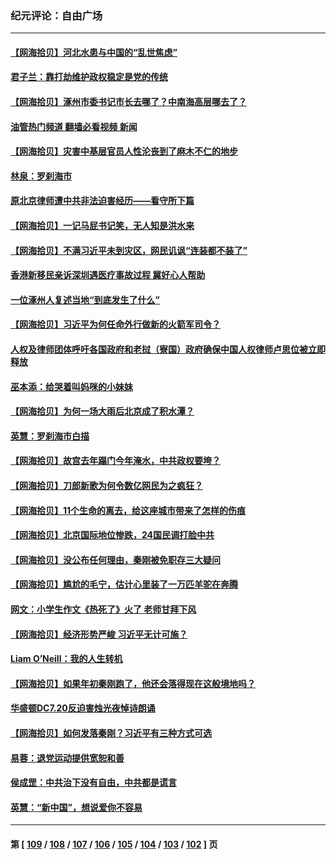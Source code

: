 ### 纪元评论：自由广场
---
#### [【网海拾贝】河北水患与中国的“乱世焦虑”](../../pages/nsc993/n14051431.md?08110330) 
#### [君子兰：靠打劫维护政权稳定是党的传统](../../pages/nsc993/n14050415.md?08110330) 
#### [【网海拾贝】涿州市委书记市长去哪了？中南海高层哪去了？](../../pages/nsc993/n14050031.md?08110330) 
#### [油管热门频道 翻墙必看视频 新闻](ok?08110330)
#### [【网海拾贝】灾害中基层官员人性沦丧到了麻木不仁的地步](../../pages/nsc993/n14049320.md?08110330) 
#### [林泉：罗刹海市](../../pages/nsc993/n14049120.md?08110330) 
#### [原北京律师遭中共非法迫害经历——看守所下篇](../../pages/nsc993/n14040009.md?08110330) 
#### [【网海拾贝】一记马屁书记笑，无人知是洪水来](../../pages/nsc993/n14048857.md?08110330) 
#### [【网海拾贝】不满习近平未到灾区，网民讥讽“连装都不装了”](../../pages/nsc993/n14048563.md?08110330) 
#### [香港新移民亲诉深圳遇医疗事故过程 冀好心人帮助](../../pages/nsc993/n14048634.md?08110330) 
#### [一位涿州人复述当地“到底发生了什么”](../../pages/nsc993/n14047953.md?08110330) 
#### [【网海拾贝】习近平为何任命外行做新的火箭军司令？](../../pages/nsc993/n14047943.md?08110330) 
#### [人权及律师团体呼吁各国政府和老挝（寮国）政府确保中国人权律师卢思位被立即释放](../../pages/nsc993/n14047243.md?08110330) 
#### [巫本添：给哭着叫妈咪的小妹妹](../../pages/nsc993/n14047233.md?08110330) 
#### [【网海拾贝】为何一场大雨后北京成了积水潭？](../../pages/nsc993/n14047211.md?08110330) 
#### [英慧：罗刹海市白描](../../pages/nsc993/n14046376.md?08110330) 
#### [【网海拾贝】故宫去年蹋门今年淹水，中共政权要垮？](../../pages/nsc993/n14045749.md?08110330) 
#### [【网海拾贝】刀郎新歌为何令数亿网民为之疯狂？](../../pages/nsc993/n14045030.md?08110330) 
#### [【网海拾贝】11个生命的离去，给这座城市带来了怎样的伤痕](../../pages/nsc993/n14044808.md?08110330) 
#### [【网海拾贝】北京国际地位惨跌，24国民调打脸中共](../../pages/nsc993/n14044570.md?08110330) 
#### [【网海拾贝】没公布任何理由，秦刚被免职存三大疑问](../../pages/nsc993/n14044130.md?08110330) 
#### [【网海拾贝】尴尬的毛宁，估计心里装了一万匹羊驼在奔腾](../../pages/nsc993/n14043593.md?08110330) 
#### [网文：小学生作文《热死了》火了 老师甘拜下风](../../pages/nsc993/n14043061.md?08110330) 
#### [【网海拾贝】经济形势严峻 习近平无计可施？](../../pages/nsc993/n14042096.md?08110330) 
#### [Liam O’Neill：我的人生转机](../../pages/nsc993/n14042056.md?08110330) 
#### [【网海拾贝】如果年初秦刚跑了，他还会落得现在这般境地吗？](../../pages/nsc993/n14041401.md?08110330) 
#### [华盛顿DC7.20反迫害烛光夜悼诗朗诵](../../pages/nsc993/n14041055.md?08110330) 
#### [【网海拾贝】如何发落秦刚？习近平有三种方式可选](../../pages/nsc993/n14040297.md?08110330) 
#### [易蓉：退党运动提供宽恕和善](../../pages/nsc993/n14040280.md?08110330) 
#### [侯成罡：中共治下没有自由，中共都是谎言](../../pages/nsc993/n14039331.md?08110330) 
#### [英慧：“新中国”，想说爱你不容易](../../pages/nsc993/n14039324.md?08110330) 

---
#### 第 [ [109](./109.md?08110330) / [108](./108.md?08110330) / [107](./107.md?08110330) / [106](./106.md?08110330) / [105](./105.md?08110330) / [104](./104.md?08110330) / [103](./103.md?08110330) / [102](./102.md?08110330) ] 页
